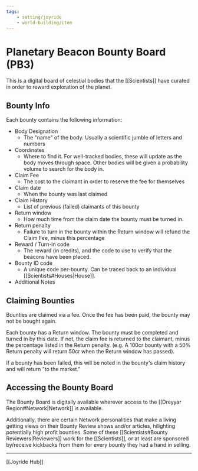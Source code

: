 ```yaml
---
tags:
    - setting/joyride
    - world-building/item
---
```

# Planetary Beacon Bounty Board (PB3)
This is a digital board of celestial bodies that the [[Scientists]] have curated in order to reward exploration of the planet.

## Bounty Info
Each bounty contains the following information:

- Body Designation
    - The "name" of the body. Usually a scientific jumble of letters and numbers
- Coordinates
    - Where to find it. For well-tracked bodies, these will update as the body moves through space. Other bodies will be given a probability volume to search for the body in.
- Claim Fee
    - The cost to the claimant in order to reserve the fee for themselves
- Claim date
    - When the bounty was last claimed
- Claim History
    - List of previous (failed) claimants of this bounty
- Return window
    - How much time from the claim date the bounty must be turned in.
- Return penalty
    - Failure to turn in the bounty within the Return window will refund the Claim Fee, minus this percentage
- Reward / Turn-in code
    - The reward (in credits), and the code to use to verify that the beacons have been placed.
- Bounty ID code
    - A unique code per-bounty. Can be traced back to an individual [[Scientists#Houses|House]].
- Additional Notes

## Claiming Bounties
Bounties are claimed via a fee. Once the fee has been paid, the bounty may not be bought again.

Each bounty has a Return window. The bounty must be completed and turned in by this date. If not, the claim fee is returned to the claimant, minus the percentage listed in the Return penalty. (e.g. A 100cr bounty with a 50% Return penalty will return 50cr when the Return window has passed).

If a bounty has been failed, this will be noted in the bounty's claim history and will return "to the market."

## Accessing the Bounty Board
The Bounty Board is digitally available wherever access to the [[Dreyyar Region#Network|Network]] is available.

Additionally, there are certain Network personalities that make a living getting views on their Bounty Review shows and/or articles, hilighting potentially high profit bounties. Some of these [[Scientists#Bounty Reviewers|Reviewers]] work for the [[Scientists]], or at least are sponsored by/receive kickbacks from them for every bounty they had a hand in selling.

---
[[Joyride Hub]]
